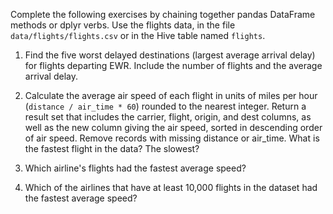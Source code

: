 Complete the following exercises by chaining together
pandas DataFrame methods or dplyr verbs. Use the flights
data, in the file `data/flights/flights.csv` or in the Hive
table named `flights`.

1. Find the five worst delayed destinations (largest 
   average arrival delay) for flights departing EWR. 
   Include the number of flights and the average
   arrival delay.

2. Calculate the average air speed of each flight in 
   units of miles per hour (`distance / air_time * 60`) 
   rounded to the nearest integer. Return a result set
   that includes the carrier, flight, origin, and dest
   columns, as well as the new column giving the air 
   speed, sorted in descending order of air speed. 
   Remove records with missing distance or air_time.
   What is the fastest flight in the data? The slowest?

3. Which airline's flights had the fastest average speed?

4. Which of the airlines that have at least 10,000
   flights in the dataset had the fastest average speed?

